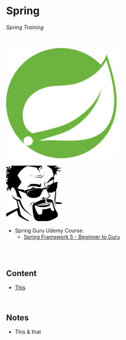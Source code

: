 # Spring
*Spring Training*

<br>
<br>

<img src="./resources/spring-icon.svg" alt="Spring Logo" width=300>

<br>
<br>

<img src="./resources/spring-guru.png" alt="Spring Guru" width=150>

<br>

* Spring Guru Udemy Course: 
    * [Spring Framework 5 - Beginner to Guru](https://www.udemy.com/course/spring-framework-5-beginner-to-guru/)

<br>
<br>

## Content
* [This](./content/this.md)

<br>

## Notes
* This & that